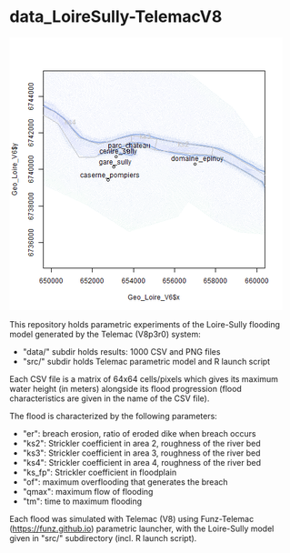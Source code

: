 # data_LoireSully-TelemacV8

![Loire-Sully](src/LoireSully_model.png)

This repository holds parametric experiments of the Loire-Sully flooding model generated by the Telemac (V8p3r0) system:

* "data/" subdir holds results: 1000 CSV and PNG files
* "src/" subdir holds Telemac parametric model and R launch script

Each CSV file is a matrix of 64x64 cells/pixels which gives its maximum water height (in meters) alongside its flood progression (flood characteristics are given in the name of the CSV file).

The flood is characterized by the following parameters:

* "er": breach erosion, ratio of eroded dike when breach occurs
* "ks2": Strickler coefficient in area 2, roughness of the river bed
* "ks3": Strickler coefficient in area 3, roughness of the river bed
* "ks4": Strickler coefficient in area 4, roughness of the river bed
* "ks_fp": Strickler coefficient in floodplain
* "of": maximum overflooding that generates the breach
* "qmax": maximum flow of flooding
* "tm": time to maximum flooding

Each flood was simulated with Telemac (V8) using Funz-Telemac (https://funz.github.io) parametric launcher, with the Loire-Sully model given in "src/" subdirectory (incl. R launch script).
